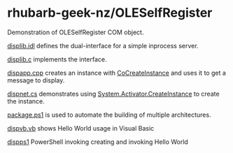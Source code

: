 # rhubarb-geek-nz/OLESelfRegister

Demonstration of OLESelfRegister COM object.

[displib.idl](displib/displib.idl) defines the dual-interface for a simple inprocess server.

[displib.c](displib/displib.c) implements the interface.

[dispapp.cpp](dispapp/dispapp.cpp) creates an instance with [CoCreateInstance](https://learn.microsoft.com/en-us/windows/win32/api/combaseapi/nf-combaseapi-cocreateinstance) and uses it to get a message to display.

[dispnet.cs](dispnet/dispnet.cs) demonstrates using [System.Activator.CreateInstance](https://learn.microsoft.com/en-us/dotnet/api/system.activator.createinstance) to create the instance.

[package.ps1](package.ps1) is used to automate the building of multiple architectures.

[dispvb.vb](dispvb/dispvb.vb) shows Hello World usage in Visual Basic

[dispps1](dispps1/dispps1.ps1) PowerShell invoking creating and invoking Hello World
